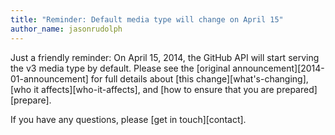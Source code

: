 ```yaml
---
title: "Reminder: Default media type will change on April 15"
author_name: jasonrudolph
---
```


Just a friendly reminder: On April 15, 2014, the GitHub API will start serving the v3 media type by default. Please see the [original announcement][2014-01-announcement] for full details about [this change][what's-changing], [who it affects][who-it-affects], and [how to ensure that you are prepared][prepare].

If you have any questions, please [get in touch][contact].

